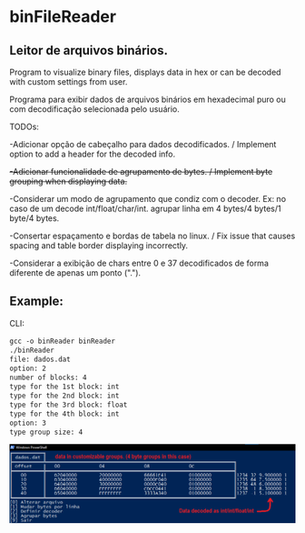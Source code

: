 # binFileReader
## Leitor de arquivos binários.

Program to visualize binary files, displays data in hex or can be decoded with custom settings from user.

Programa para exibir dados de arquivos binários em hexadecimal puro ou com decodificação selecionada pelo usuário.



TODOs:

-Adicionar opção de cabeçalho para dados decodificados. / Implement option to add a header for the decoded info.

~~-Adicionar funcionalidade de agrupamento de bytes. / Implement byte grouping when displaying data.~~

-Considerar um modo de agrupamento que condiz com o decoder. Ex: no caso de um decode int/float/char/int.
agrupar linha em 4 bytes/4 bytes/1 byte/4 bytes.

-Consertar espaçamento e bordas de tabela no linux. / Fix issue that causes spacing and table border displaying incorrectly.

-Considerar a exibição de chars entre 0 e 37 decodificados de forma diferente de apenas um ponto (".").

## Example:
CLI:
```
gcc -o binReader binReader
./binReader
file: dados.dat
option: 2
number of blocks: 4
type for the 1st block: int
type for the 2nd block: int
type for the 3rd block: float
type for the 4th block: int
option: 3
type group size: 4
```

![alt text](/example.png)
